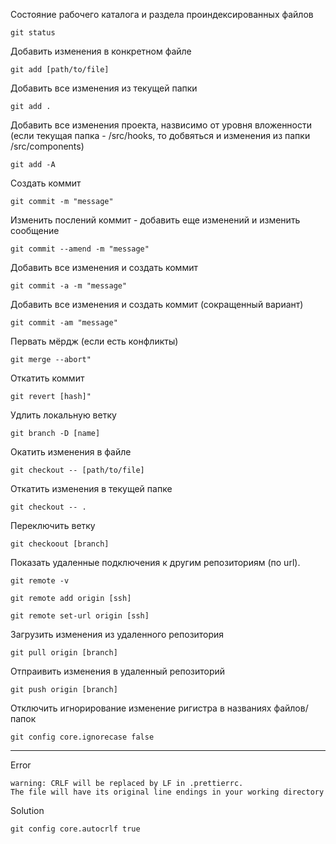 Cостояние рабочего каталога и раздела проиндексированных файлов

```
git status
```

Добавить изменения в конкретном файле

```
git add [path/to/file]
```

Добавить все изменения из текущей папки

```
git add .
```

Добавить все изменения проекта, назвисимо от уровня вложенности (если текущая папка - /src/hooks, то добвяться и изменения из папки /src/components)

```
git add -A
```

Создать коммит

```
git commit -m "message"
```

Изменить послений коммит - добавить еще изменений и изменить сообщение

```
git commit --amend -m "message"
```

Добавить все изменения и создать коммит

```
git commit -a -m "message"
```

Добавить все изменения и создать коммит (сокращенный вариант)

```
git commit -am "message"
```

Первать мёрдж (если есть конфликты)

```
git merge --abort"
```

Откатить коммит

```
git revert [hash]"
```

Удлить локальную ветку

```
git branch -D [name]
```

Окатить изменения в файле

```
git checkout -- [path/to/file]
```

Откатить изменения в текущей папке

```
git checkout -- .
```

Переключить ветку

```
git checkoout [branch]
```

Показать удаленные подключения к другим репозиториям (по url).

```
git remote -v
```

```
git remote add origin [ssh]
```

```
git remote set-url origin [ssh]
```

Загрузить изменения из удаленного репозитория

```
git pull origin [branch]
```

Отпраивить изменения в удаленный репозиторий

```
git push origin [branch]
```

Отключить игнорирование изменение ригистра в названиях файлов/папок

```
git config core.ignorecase false
```

---

Error

```
warning: CRLF will be replaced by LF in .prettierrc.
The file will have its original line endings in your working directory
```

Solution

```
git config core.autocrlf true

```
